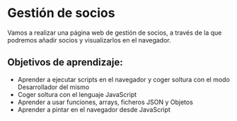 # Gestión de socios

Vamos a realizar una página web de gestión de socios, a través de la que podremos añadir socios y visualizarlos en el navegador. 

## Objetivos de aprendizaje:

+ Aprender a ejecutar scripts en el navegador y coger soltura con el modo Desarrollador del mismo
+ Coger soltura con el lenguaje JavaScript
+ Aprender a usar funciones, arrays, ficheros JSON y Objetos
+ Aprender a pintar en el navegador desde JavaScript